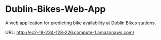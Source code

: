 # Dublin-Bikes-Web-App
A web application for predicting bike availability at Dublin Bikes stations. 

URL: http://ec2-18-234-128-226.compute-1.amazonaws.com/
